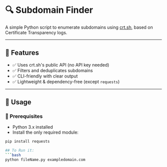# 🔍 Subdomain Finder

A simple Python script to enumerate subdomains using [crt.sh](https://crt.sh), based on Certificate Transparency logs.

---

## 📌 Features

- ✅ Uses crt.sh's public API (no API key needed)
- ✅ Filters and deduplicates subdomains
- ✅ CLI-friendly with clear output
- ✅ Lightweight & dependency-free (except `requests`)

---

## 🚀 Usage

### 🔧 Prerequisites

- Python 3.x installed  
- Install the only required module:

```bash
pip install requests

## To Run it:
```bash
python fileName.py exampledomain.com
